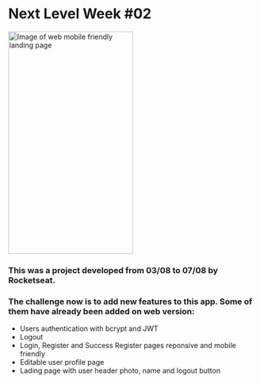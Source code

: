 # Next Level Week #02

<img src="https://uploaddeimagens.com.br/images/002/837/879/original/Screenshot_2020-08-19_Proffy%281%29.png?1597868794" alt="Image of web mobile friendly landing page" width="252" height="450">

###  This was a project developed from 03/08 to 07/08 by Rocketseat.
###  The challenge now is to add new features to this app. Some of them have already been added on web version: 

- Users authentication with bcrypt and JWT
- Logout 
- Login, Register and Success Register pages reponsive and mobile friendly
- Editable user profile page
- Lading page with user header photo, name and logout button

